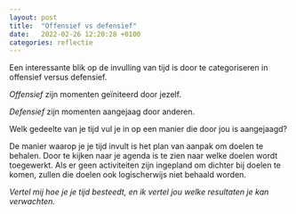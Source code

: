 ```yaml
---
layout: post
title:  "Offensief vs defensief"
date:   2022-02-26 12:20:28 +0100
categories: reflectie
---
```

Een interessante blik op de invulling van tijd is door te categoriseren in offensief versus defensief. 

_Offensief_ zijn momenten geïniteerd door jezelf.

_Defensief_ zijn momenten aangejaag door anderen. 

Welk gedeelte van je tijd vul je in op een manier die door jou is aangejaagd?

De manier waarop je je tijd invult is het plan van aanpak om doelen te behalen. Door te kijken naar je agenda is te zien naar welke doelen wordt toegewerkt. Als er geen activiteiten zijn ingepland om dichter bij doelen te komen, zullen die doelen ook logischerwijs niet behaald worden. 

_Vertel mij hoe je je tijd besteedt, en ik vertel jou welke resultaten je kan verwachten._ 
